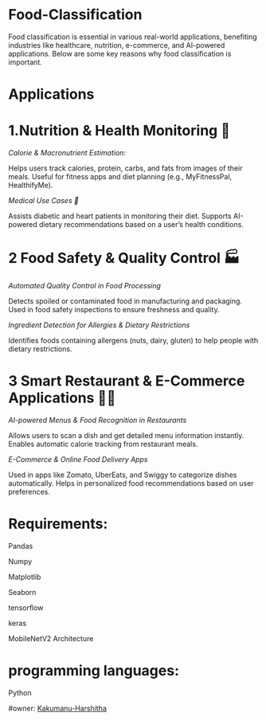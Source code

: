 # Food-Classification
Food classification is essential in various real-world applications, benefiting industries like healthcare, nutrition, e-commerce, and AI-powered applications. Below are some key reasons why food classification is important.
# Applications
# 1.Nutrition & Health Monitoring 🥗
*Calorie & Macronutrient Estimation:*

Helps users track calories, protein, carbs, and fats from images of their meals.
Useful for fitness apps and diet planning (e.g., MyFitnessPal, HealthifyMe).

*Medical Use Cases 🏥*

Assists diabetic and heart patients in monitoring their diet.
Supports AI-powered dietary recommendations based on a user’s health conditions.
# 2️ Food Safety & Quality Control 🏭
*Automated Quality Control in Food Processing*

Detects spoiled or contaminated food in manufacturing and packaging.
Used in food safety inspections to ensure freshness and quality.

*Ingredient Detection for Allergies & Dietary Restrictions*

Identifies foods containing allergens (nuts, dairy, gluten) to help people with dietary restrictions.
# 3️ Smart Restaurant & E-Commerce Applications 🍔📱
*AI-powered Menus & Food Recognition in Restaurants*

Allows users to scan a dish and get detailed menu information instantly.
Enables automatic calorie tracking from restaurant meals.

*E-Commerce & Online Food Delivery Apps*

Used in apps like Zomato, UberEats, and Swiggy to categorize dishes automatically.
Helps in personalized food recommendations based on user preferences.
# Requirements:
Pandas

Numpy

Matplotlib

Seaborn

tensorflow

keras

MobileNetV2 Architecture

# programming languages:
Python

#owner:
[Kakumanu-Harshitha](https://github.com/Kakumanu-Harshitha)
